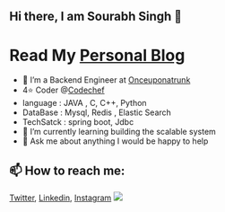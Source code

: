 ## Hi there, I am Sourabh Singh 👋
# Read My [Personal Blog](https://sourabhsingh282.vercel.app/)
- 🔭 I’m a Backend Engineer at [Onceuponatrunk](https://www.onceuponatrunk.com)
- 4⭐ Coder @[Codechef](https://www.codechef.com/users/sourabhsingh28)
- language : JAVA , C, C++, Python
- DataBase : Mysql, Redis , Elastic Search
- TechSatck : spring boot, Jdbc
- 🌱 I’m currently learning building the scalable system  
- 💬 Ask me about anything I would be happy to help
## 📫 How to reach me:   
 [Twitter](https://twitter.com/home),   [Linkedin](https://www.linkedin.com/in/sourabhsingh282/),   [Instagram](https://www.instagram.com/sourabhsingh282/)
<img src= "https://github-readme-stats.vercel.app/api?username=backbencher00&&show_icons=true&title_color=ffffff&icon_color=bb2acf&text_color=daf7dc&bg_color=151515">
 
              
<!--
**sourabhsingh282/sourabhsingh282** is a ✨ _special_ ✨ repository because its `README.md` (this file) appears on your GitHub profile.
- 👯 I’m looking to collaborate on ...
- 🤔 I’m looking for help with ..
- ⚡ Fun fact: - 😄 Pronouns: ...
- [<img align="left" alt="codeSTACKr | Twitter" width="22px" src="https://cdn.jsdelivr.net/npm/simple-icons@v3/icons/twitter.svg" />][twitter]
[<img align="left" alt="codeSTACKr | LinkedIn" width="22px" src="https://cdn.jsdelivr.net/npm/simple-icons@v3/icons/linkedin.svg" />][linkedin]
[<img align="left" alt="codeSTACKr | Instagram" width="22px" src="https://cdn.jsdelivr.net/npm/simple-icons@v3/icons/instagram.svg" />][instagram]


[twitter]:https://twitter.com/sourabhsingh282
[instagram]: https://www.instagram.com/sourabhsingh282/ 
[linkedin]: https://www.linkedin.com/in/sourabhsingh282/

Here are some ideas to get you started:



-->
